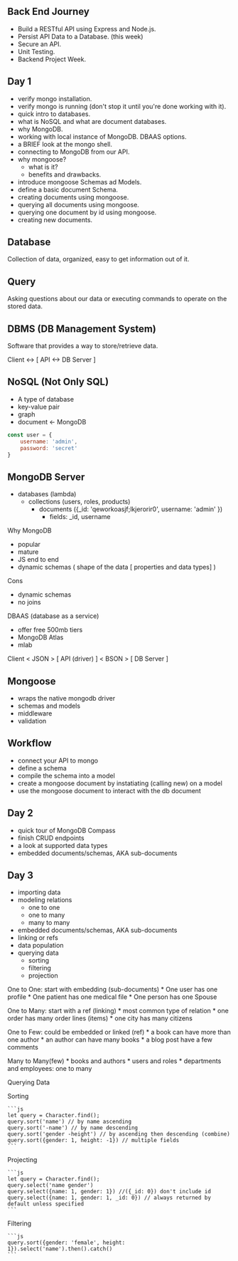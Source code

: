 ## Back End Journey
* Build a RESTful API using Express and Node.js.
* Persist API Data to a Database. (this week)
* Secure an API.
* Unit Testing.
* Backend Project Week.
## Day 1
* verify mongo installation.
* verify mongo is running (don't stop it until you're done working with it).
* quick intro to databases.
* what is NoSQL and what are document databases.
* why MongoDB.
* working with local instance of MongoDB. DBAAS options.
* a BRIEF look at the mongo shell.
* connecting to MongoDB from our API.
* why mongoose? 
    * what is it? 
    * benefits and drawbacks.
* introduce mongoose Schemas ad Models.
* define a basic document Schema.
* creating documents using mongoose.
* querying all documents using mongoose.
* querying one document by id using mongoose.
* creating new documents.

## Database

Collection of data, organized, easy to get information out of it.

## Query 

Asking questions about our data or executing commands to operate on the stored data.

## DBMS (DB Management System)

Software that provides a way to store/retrieve data.

Client <-> [ API <-> DB Server ]

## NoSQL (Not Only SQL) 
* A type of database 
* key-value pair
* graph
* document <- MongoDB

```js
const user = {
    username: 'admin',
    password: 'secret'
}
```

## MongoDB Server 
* databases (lambda)
    * collections (users, roles, products)
        * documents ({_id: 'qeworkoasjf;lkjerorir0', username: 'admin' })
            * fields: _id, username

Why MongoDB
* popular
* mature
* JS end to end 
* dynamic schemas ( shape of the data [ properties and data types] )

Cons 
* dynamic schemas
* no joins

DBAAS (database as a service)
* offer free 500mb tiers
* MongoDB Atlas
* mlab

Client < JSON > [ API (driver) ] < BSON > [ DB Server ]

## Mongoose 
* wraps the native mongodb driver 
* schemas and models 
* middleware 
* validation

## Workflow

* connect your API to mongo
* define a schema 
* compile the schema into a model 
* create a mongoose document by instatiating (calling new) on a model 
* use the mongoose document to interact with the db document 

## Day 2 
* quick tour of MongoDB Compass
* finish CRUD endpoints
* a look at supported data types
* embedded documents/schemas, AKA sub-documents

## Day 3
* importing data
* modeling relations
    * one to one
    * one to many
    * many to many
* embedded documents/schemas, AKA sub-documents
* linking or refs
* data population
* querying data
    * sorting
    * filtering
    * projection

One to One: start with embedding (sub-documents)
    * One user has one profile
    * One patient has one medical file
    * One person has one Spouse

One to Many: start with a ref (linking)
    * most common type of relation
    * one order has many order lines (items)
    * one city has many citizens

One to Few: could be embedded or linked (ref)
    * a book can have more than one author
    * an author can have many books
    * a blog post have a few comments 

Many to Many(few)
    * books and authors
    * users and roles 
    * departments and employees: one to many 

Querying Data

Sorting

    ```js
    let query = Character.find();
    query.sort('name') // by name ascending
    query.sort('-name') // by name descending
    query.sort('gender -height') // by ascending then descending (combine)
    query.sort({gender: 1, height: -1}) // multiple fields 
    ```

Projecting 

    ```js
    let query = Character.find();
    query.select('name gender')
    query.select({name: 1, gender: 1}) //({_id: 0}) don't include id 
    query.select({name: 1, gender: 1, _id: 0}) // always returned by default unless specified 
    ``` 
Filtering 

    ```js
    query.sort({gender: 'female', height: 1}).select('name').then().catch()
    ```
